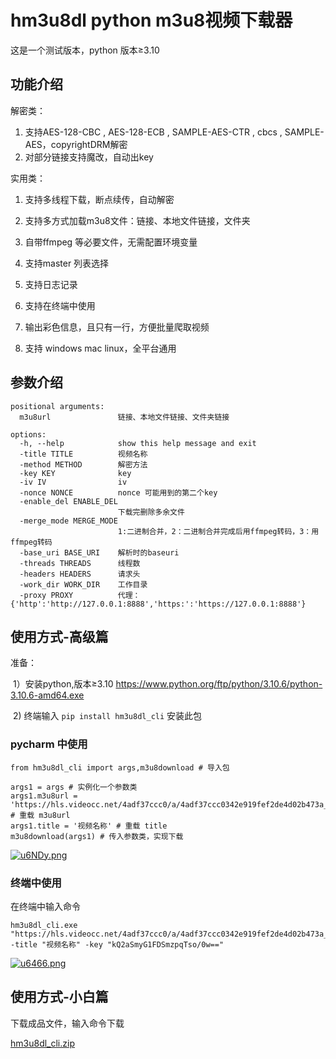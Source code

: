 # hm3u8dl python m3u8视频下载器

这是一个测试版本，python 版本≥3.10

## 功能介绍

解密类：

1. 支持AES-128-CBC , AES-128-ECB , SAMPLE-AES-CTR , cbcs , SAMPLE-AES，copyrightDRM解密
1. 对部分链接支持魔改，自动出key

实用类：

1. 支持多线程下载，断点续传，自动解密

2. 支持多方式加载m3u8文件：链接、本地文件链接，文件夹

3. 自带ffmpeg 等必要文件，无需配置环境变量

4. 支持master 列表选择

5. 支持日志记录

6. 支持在终端中使用

7. 输出彩色信息，且只有一行，方便批量爬取视频

8. 支持 windows mac linux，全平台通用

   

## 参数介绍

```
positional arguments:
  m3u8url               链接、本地文件链接、文件夹链接

options:
  -h, --help            show this help message and exit
  -title TITLE          视频名称
  -method METHOD        解密方法
  -key KEY              key
  -iv IV                iv
  -nonce NONCE          nonce 可能用到的第二个key
  -enable_del ENABLE_DEL
                        下载完删除多余文件
  -merge_mode MERGE_MODE
                        1:二进制合并，2：二进制合并完成后用ffmpeg转码，3：用ffmpeg转码
  -base_uri BASE_URI    解析时的baseuri
  -threads THREADS      线程数
  -headers HEADERS      请求头
  -work_dir WORK_DIR    工作目录
  -proxy PROXY          代理：{'http':'http://127.0.0.1:8888','https:':'https://127.0.0.1:8888'}
```



## 使用方式-高级篇

准备：

​	1）安装python,版本≥3.10 https://www.python.org/ftp/python/3.10.6/python-3.10.6-amd64.exe 

​	2)	终端输入 `pip install hm3u8dl_cli` 安装此包



### pycharm 中使用

```
from hm3u8dl_cli import args,m3u8download # 导入包

args1 = args # 实例化一个参数类
args1.m3u8url = 'https://hls.videocc.net/4adf37ccc0/a/4adf37ccc0342e919fef2de4d02b473a_3.m3u8' # 重载 m3u8url
args1.title = '视频名称' # 重载 title
m3u8download(args1) # 传入参数类，实现下载
```

[![u6NDy.png](https://s1.328888.xyz/2022/08/06/u6NDy.png)](https://imgloc.com/i/u6NDy)



### 终端中使用

在终端中输入命令 

```
hm3u8dl_cli.exe "https://hls.videocc.net/4adf37ccc0/a/4adf37ccc0342e919fef2de4d02b473a_3.m3u8" -title "视频名称" -key "kQ2aSmyG1FDSmzpqTso/0w=="
```

[![u6466.png](https://s1.328888.xyz/2022/08/06/u6466.png)](https://imgloc.com/i/u6466)

## 使用方式-小白篇

下载成品文件，输入命令下载

[hm3u8dl_cli.zip](https://github.com/hecoter/hm3u8dl_cli/files/9274278/hm3u8dl_cli.zip)


